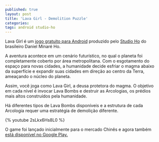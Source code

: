 ```yaml
---
published: true
layout: post
title: 'Lava Girl - Demolition Puzzle'
categories: 
tags: android studio-ho
---
```

Lava Girl é um <a href="https://play.google.com/store/apps/details?id=com.stdho.lavagirl" target="_blank">jogo gratuito para Android</a>
 produzido pelo <a href="http://www.stdho.com/" target="_blank">Studio Ho</a>
 do brasileiro Daniel Minaré Ho.

A aventura acontece em um cenário futurístico, no qual o planeta foi completamente coberto por área metropolitana. Com o esgotamento do espaço para novas cidades, a humanidade decide esfriar o magma abaixo da superfície e expandir suas cidades em direção ao centro da Terra, ameaçando o núcleo do planeta.




Assim, você joga como Lava Girl, a deusa protetora do magma. O objetivo em cada nível é invocar Lava Bombs e destruir as Arcologias, os prédios mais altos construídos pela humanidade.




Há diferentes tipos de Lava Bombs disponíveis e a estrutura de cada Arcologia requer uma estratégia de demolição diferente.

{% youtube 2sLkx6Hs8L0 %}

O game foi lançado inicialmente para o mercado Chinês e agora também <a href="https://play.google.com/store/apps/details?id=com.stdho.lavagirl" target="_blank">está disponível no Google Play.</a>

